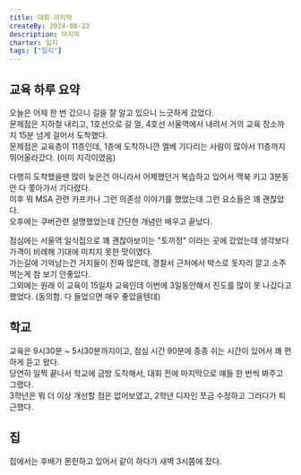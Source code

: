 ```yaml
---
title: 대회 마지막
createBy: 2024-08-23
description: 마지막
charter: 일지
tags: ["일지"]
---
```


## 교육 하루 요약

오늘은 어제 한 번 갔으니 길을 잘 알고 있으니 느긋하게 갔었다.  
문제점은 지하철 내리고, 1호선으로 갈 껄, 4호선 서울역에서 내려서 거의 교육 장소까지 15분 넘게 걸어서 도착했다.  
문제점은 교육층이 11층인데, 1층에 도착하니깐 엘베 기다리는 사람이 많아서 11층까지 뛰어올라갔다. (이미 지각이였음)

다행히 도착했을땐 많이 늦은건 아니라서 어제했던거 복습하고 있어서 맥북 키고 3분동안 다 쫗아가서 기다렸다.  
이후 뭐 MSA 관련 카프카나 그런 의존성 이야기를 했었는데 그런 요소들은 꽤 괜찮았다.  
오후에는 쿠버관련 설명했었는데 간단한 개념만 배우고 끝났다.

점심에는 서울역 일식집으로 꽤 괜찮아보이는 "토끼정" 이라는 곳에 갔었는데 생각보다 가격이 비례해 기대에 미치지 못한 맛이였다.  
가는길에 기억남는건 거지들이 진짜 많은데, 경찰서 근처에서 박스로 돗자리 깔고 소주 먹는게 참 보기 안좋았다.  
그외에는 원래 이 교육이 15일차 교육인데 이번에 3일동안해서 진도를 많이 못 나갔다고 했었다. (동의함. 다 들었으면 매우 좋았을텐데)

## 학교

교육은 9시30분 ~ 5시30분까지이고, 점심 시간 90분에 종종 쉬는 시간이 있어서 꽤 편하게 듣고 왔다.  
당연히 일찍 끝나서 학교에 금방 도착해서, 대회 전에 마지막으로 얘들 한 번씩 봐주고 그랬다.  
3학년은 뭐 더 이상 개선할 점은 없어보였고, 2학년 디자인 쪼금 수정하고 그러다가 퇴근했다.

## 집

집에서는 후배가 몬헌하고 있어서 같이 하다가 새벽 3시쯤에 잤다.
